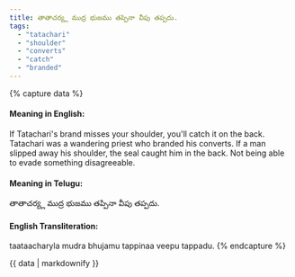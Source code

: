 ```yaml
---
title: తాతాచర్య్ల ముద్ర భుజము తప్పినా వీపు తప్పదు.
tags:
  - "tatachari"
  - "shoulder"
  - "converts"
  - "catch"
  - "branded"
---
```


{% capture data %}
#### Meaning in English:
If Tatachari's brand misses your shoulder, you'll catch it on the back.
Tatachari was a wandering priest who branded his converts. If a man slipped away his shoulder, the seal caught him in the back.
Not being able to evade something disagreeable.

#### Meaning in Telugu:
తాతాచర్య్ల ముద్ర భుజము తప్పినా వీపు తప్పదు.

#### English Transliteration:
taataacharyla mudra bhujamu tappinaa veepu tappadu.
{% endcapture %}

<div class="notice">{{ data | markdownify }}</div>

